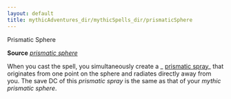 ```yaml
---
layout: default
title: mythicAdventures_dir/mythicSpells_dir/prismaticSphere
---
```

Prismatic Sphere

**Source** [_prismatic sphere_](../../spells_dir/prismaticSphere#_prismatic-sphere)

When you cast the spell, you simultaneously create a _ [prismatic spray](../../spells_dir/prismaticSpray#_prismatic-spray)_ that originates from one point on the sphere and radiates directly away from you. The save DC of this _prismatic spray_ is the same as that of your _mythic prismatic sphere_.

